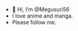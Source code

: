 - 👋 Hi, I’m @Megusuri56
- I love anime and manga.
- Please follow me.

<!---
Megusuri56/Megusuri56 is a ✨ special ✨ repository because its `README.md` (this file) appears on your GitHub profile.
You can click the Preview link to take a look at your changes.
--->
